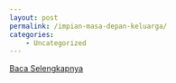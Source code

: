 ```yaml
---
layout: post
permalink: /impian-masa-depan-keluarga/
categories:
    - Uncategorized
---
```


[Baca Selengkapnya](/10)